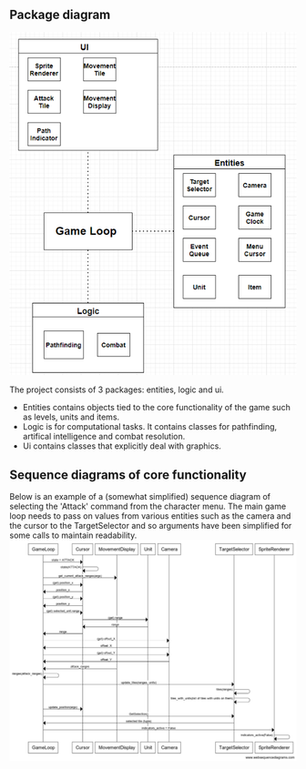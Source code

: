 ## Package diagram
![](https://github.com/RadicalOyster/ot-harjoitustyo/blob/master/images/pakkauskaavio.png)

The project consists of 3 packages: entities, logic and ui.
* Entities contains objects tied to the core functionality of the game such as levels, units and items.
* Logic is for computational tasks. It contains classes for pathfinding, artifical intelligence and combat resolution.
* Ui contains classes that explicitly deal with graphics.

## Sequence diagrams of core functionality
Below is an example of a (somewhat simplified) sequence diagram of selecting the 'Attack' command from the character menu. The main game loop needs to pass on values from various entities such as the camera and the cursor to the TargetSelector and so arguments have been simplified for some calls to maintain readability.
![](https://github.com/RadicalOyster/ot-harjoitustyo/blob/master/images/sequence%20diagram%20(select%20attack).png)
